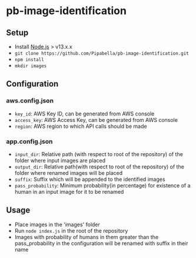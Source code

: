 # pb-image-identification

## Setup
- Install [Node.js]([https://nodejs.org/en/](https://nodejs.org/en/)) > v13.x.x
- `git clone https://github.com/Pipabella/pb-image-identification.git`
- `npm install`
- `mkdir images`


## Configuration
### aws.config.json
- `key_id`: AWS Key ID, can be generated from AWS console
- `access_key`:  AWS Access Key, can be generated from AWS console
- `region`: AWS region to which API calls should be made

### app.config.json
- `input_dir`: Relative path (with respect to root of the repository) of the folder where input images are placed
- `output_dir`: Relative path(with respect to root of the repository) of the folder where renamed images will be placed
- `suffix`: Suffix which will be appended to the identified images
- `pass_probability`: Minimum probability(in percentage) for existence of a human in an input image for it to be renamed


## Usage
- Place images in the 'images' folder
- Run `node index.js` in the root of the repository
- Images with probability of humans in them greater than the pass_probability in the configuration will be renamed with suffix in their name